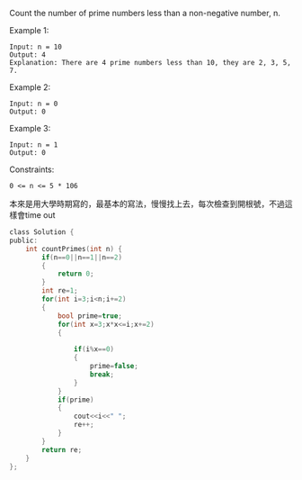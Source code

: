 Count the number of prime numbers less than a non-negative number, n.

 

Example 1:
```
Input: n = 10
Output: 4
Explanation: There are 4 prime numbers less than 10, they are 2, 3, 5, 7.
```
Example 2:
```
Input: n = 0
Output: 0
```
Example 3:
```
Input: n = 1
Output: 0
```

Constraints:
```
0 <= n <= 5 * 106
```
本來是用大學時期寫的，最基本的寫法，慢慢找上去，每次檢查到開根號，不過這樣會time out
```c
class Solution {
public:
    int countPrimes(int n) {
        if(n==0||n==1||n==2)
        {
            return 0;
        }
        int re=1;
        for(int i=3;i<n;i+=2)
        {
            bool prime=true;
            for(int x=3;x*x<=i;x+=2)
            {
                
                if(i%x==0)
                {
                    prime=false;
                    break;
                }
            }
            if(prime)
            {
                cout<<i<<" ";
                re++;
            }
        }
        return re;
    }
};
```
